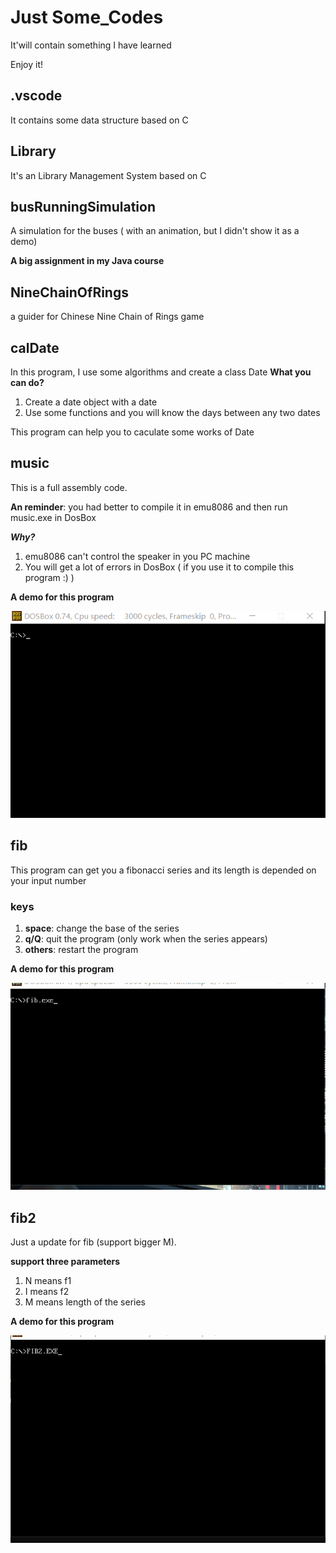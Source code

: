 # Just Some_Codes
It'will contain something I have learned  

Enjoy it!
## .vscode
It contains some data structure based on C
## Library
It's an Library Management System based on C
## busRunningSimulation
A simulation for the buses ( with an animation, but I didn't show it as a demo)  

**A big assignment in my Java course**
## NineChainOfRings
a guider for Chinese Nine Chain of Rings game
## calDate
In this program, I use some algorithms and create a class Date 
**What you can do?**  
1. Create a date object with a date
2. Use some functions and you will know the days between any two dates
 
This program can help you to caculate some works of Date
## music
This is a full assembly code. 

**An reminder**: you had better to compile it in emu8086 and then run music.exe in DosBox 

***Why?*** 

1. emu8086 can't control the speaker in you PC machine
2. You will get a lot of errors in DosBox ( if you use it to compile this program :) ) 

**A demo for this program** 

![img](https://github.com/MrGGLS/Some_Codes/blob/master/music_demo.gif)
## fib
This program can get you a fibonacci series and its length is depended on your input number  
### keys
1. **space**: change the base of the series
2. **q/Q**: quit the program (only work when the series appears)
3. **others**: restart the program

**A demo for this program**  

![img](https://github.com/MrGGLS/Some_Codes/blob/master/fib_demo.gif)

## fib2
Just a update for fib (support bigger M).  

**support three parameters** 
1. N means f1
2. I means f2
3. M means length of the series 



**A demo for this program**  

![img](https://github.com/MrGGLS/Some_Codes/blob/master/fib2_demo.gif)
